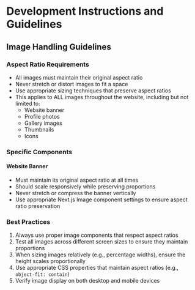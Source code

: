 # Development Instructions and Guidelines

## Image Handling Guidelines

### Aspect Ratio Requirements
- All images must maintain their original aspect ratio
- Never stretch or distort images to fit a space
- Use appropriate sizing techniques that preserve aspect ratios
- This applies to ALL images throughout the website, including but not limited to:
  - Website banner
  - Profile photos
  - Gallery images
  - Thumbnails
  - Icons

### Specific Components

#### Website Banner
- Must maintain its original aspect ratio at all times
- Should scale responsively while preserving proportions
- Never stretch or compress the banner vertically
- Use appropriate Next.js Image component settings to ensure aspect ratio preservation

### Best Practices
1. Always use proper image components that respect aspect ratios
2. Test all images across different screen sizes to ensure they maintain proportions
3. When sizing images relatively (e.g., percentage widths), ensure the height scales proportionally
4. Use appropriate CSS properties that maintain aspect ratios (e.g., `object-fit: contain`)
5. Verify image display on both desktop and mobile devices

